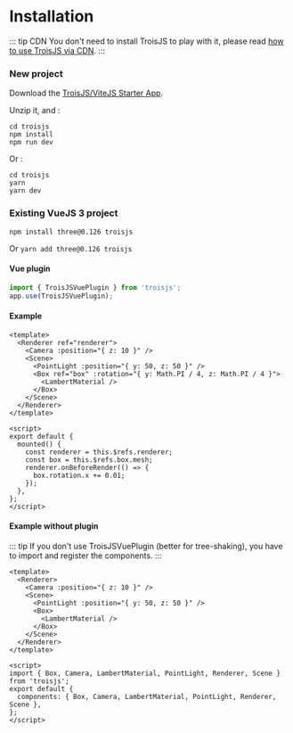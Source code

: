 # Installation

::: tip CDN
You don't need to install TroisJS to play with it, please read [how to use TroisJS via CDN](cdn).
:::

### New project

Download the [TroisJS/ViteJS Starter App](https://raw.githubusercontent.com/troisjs/troisjs.github.io/HEAD/src/public/assets/troisjs.zip).

Unzip it, and :

```
cd troisjs
npm install
npm run dev
```

Or :

```
cd troisjs
yarn
yarn dev
```

### Existing VueJS 3 project

`npm install three@0.126 troisjs`

Or `yarn add three@0.126 troisjs`

#### Vue plugin

```js
import { TroisJSVuePlugin } from 'troisjs';
app.use(TroisJSVuePlugin);
```

#### Example

```vue
<template>
  <Renderer ref="renderer">
    <Camera :position="{ z: 10 }" />
    <Scene>
      <PointLight :position="{ y: 50, z: 50 }" />
      <Box ref="box" :rotation="{ y: Math.PI / 4, z: Math.PI / 4 }">
        <LambertMaterial />
      </Box>
    </Scene>
  </Renderer>
</template>

<script>
export default {
  mounted() {
    const renderer = this.$refs.renderer;
    const box = this.$refs.box.mesh;
    renderer.onBeforeRender(() => {
      box.rotation.x += 0.01;
    });
  },
};
</script>
```

#### Example without plugin

::: tip
If you don't use TroisJSVuePlugin (better for tree-shaking), you have to import and register the components.
:::

```vue
<template>
  <Renderer>
    <Camera :position="{ z: 10 }" />
    <Scene>
      <PointLight :position="{ y: 50, z: 50 }" />
      <Box>
        <LambertMaterial />
      </Box>
    </Scene>
  </Renderer>
</template>

<script>
import { Box, Camera, LambertMaterial, PointLight, Renderer, Scene } from 'troisjs';
export default {
  components: { Box, Camera, LambertMaterial, PointLight, Renderer, Scene },
};
</script>
```
